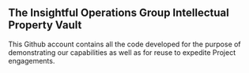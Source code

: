 ## The Insightful Operations Group Intellectual Property Vault

This Github account contains all the code developed for the purpose of demonstrating our capabilities as well as for reuse to expedite Project engagements.

